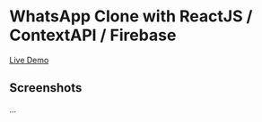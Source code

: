 # WhatsApp Clone with ReactJS / ContextAPI / Firebase

[Live Demo](https://whatsapp-clone-42ba1.web.app/)

## Screenshots

...
